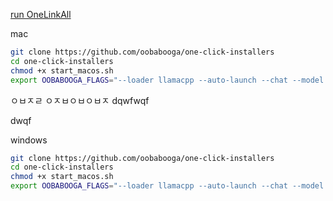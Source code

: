 [run OneLinkAll](http://localhost:5174/script?ver=v1&inputArea=https%3A%2F%2Fgithub.com%2Fmelodysdreamj%2FGitPlayer-Scripts%2Fblob%2Fmain%2Fscripts%2Foobabooga%2Ftext-generation-webui%2Fgitplayer%2Fmian.onelink%0A(description)%0A%0A%0A---%20parameter%20---%0A(define%20parameter)%0A%0A)

mac
```bash
git clone https://github.com/oobabooga/one-click-installers
cd one-click-installers
chmod +x start_macos.sh
export OOBABOOGA_FLAGS="--loader llamacpp --auto-launch --chat --model llama-2-7b-guanaco-qlora.ggmlv3.q2_K.bin --extensions google_translate"
```

ㅇㅂㅈㄹ
ㅇㅈㅂㅇㅂㅇㅂㅈ
dqwfwqf
`
`

dwqf

windows
```bash
git clone https://github.com/oobabooga/one-click-installers
cd one-click-installers
chmod +x start_macos.sh
export OOBABOOGA_FLAGS="--loader llamacpp --auto-launch --chat --model llama-2-7b-guanaco-qlora.ggmlv3.q2_K.bin --extensions google_translate"
```